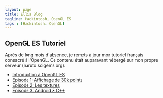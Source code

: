 ```yaml
---
layout: page
title: Ellis Blog
tagline: Hackintosh, OpenGL ES
tags : [Hackintosh, OpenGL]
---
```


## OpenGL ES Tutoriel

Après de long mois d'absence, je remets à jour mon tutoriel français consacré à l'OpenGL.
Ce contenu était auparavant hébergé sur mon propre serveur (naruto.scigems.org).

<ul class="posts">
    <li><a href="{{ BASE_PATH }}/opengles/Introduction.html">Introduction à OpenGL ES</a></li>
    <li><a href="{{ BASE_PATH }}/opengles/Episode1.html">Episode 1: Affichage de 30k points</a></li>
    <li><a href="{{ BASE_PATH }}/opengles/Episode2.html">Episode 2: Les textures</a></li>
    <li><a href="{{ BASE_PATH }}/opengles/Episode3.html">Episode 3: Android & C++</a></li>
</ul>

